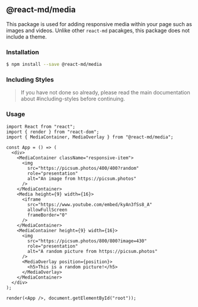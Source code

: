 ## @react-md/media

This package is used for adding responsive media within your page such as images
and videos. Unlike other `react-md` pacakges, this package does not include a
theme.

### Installation

```sh
$ npm install --save @react-md/media
```

### Including Styles

> If you have not done so already, please read the main documentation about
> #including-styles before continuing.

### Usage

```tsx
import React from "react";
import { render } from "react-dom";
import { MediaContainer, MediaOverlay } from "@react-md/media";

const App = () => (
  <div>
    <MediaContainer className="responsive-item">
      <img
        src="https://picsum.photos/400/400?random"
        role="presentation"
        alt="An image from https://picsum.photos"
      />
    </MediaContainer>
    <Media height={9} width={16}>
      <iframe
        src="https://www.youtube.com/embed/kyAn3fSs8_A"
        allowFullScreen
        frameBorder="0"
      />
    </MediaContainer>
    <MediaContainer height={9} width={16}>
      <img
        src="https://picsum.photos/800/800?image=430"
        role="presentation"
        alt="A random picture from https://picsum.photos"
      />
      <MediaOverlay position={position}>
        <h5>This is a random picture!</h5>
      </MediaOverlay>
    </MediaContainer>
  </div>
);

render(<App />, document.getElementById("root"));
```
